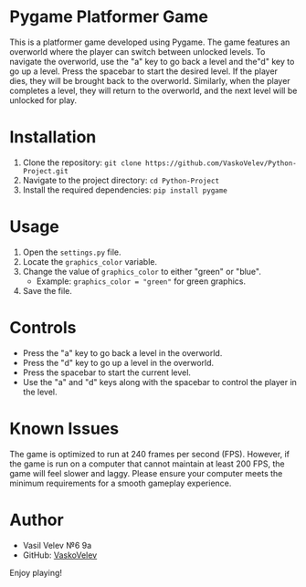 # Pygame Platformer Game

This is a platformer game developed using Pygame. The game features an overworld where the player can
switch between unlocked levels. To navigate the overworld, use the "a" key to go back a level and the"d"
key to go up a level. Press the spacebar to start the desired level. If the player dies, they will be brought
back to the overworld. Similarly, when the player completes a level, they will return to the overworld,
and the next level will be unlocked for play.

# Installation

1. Clone the repository: `git clone https://github.com/VaskoVelev/Python-Project.git`
2. Navigate to the project directory: `cd Python-Project`
3. Install the required dependencies: `pip install pygame`

# Usage

1. Open the `settings.py` file.
2. Locate the `graphics_color` variable.
3. Change the value of `graphics_color` to either "green" or "blue".
   - Example: `graphics_color = "green"` for green graphics.
4. Save the file.

# Controls

- Press the "a" key to go back a level in the overworld.
- Press the "d" key to go up a level in the overworld.
- Press the spacebar to start the current level.
- Use the "a" and "d" keys along with the spacebar to control the player in the level.

# Known Issues

The game is optimized to run at 240 frames per second (FPS). However, if the game is run
on a computer that cannot maintain at least 200 FPS, the game will feel slower and laggy.
Please ensure your computer meets the minimum requirements for a smooth gameplay experience.

# Author

- Vasil Velev №6 9a
- GitHub: [VaskoVelev](https://github.com/VaskoVelev)

Enjoy playing!
